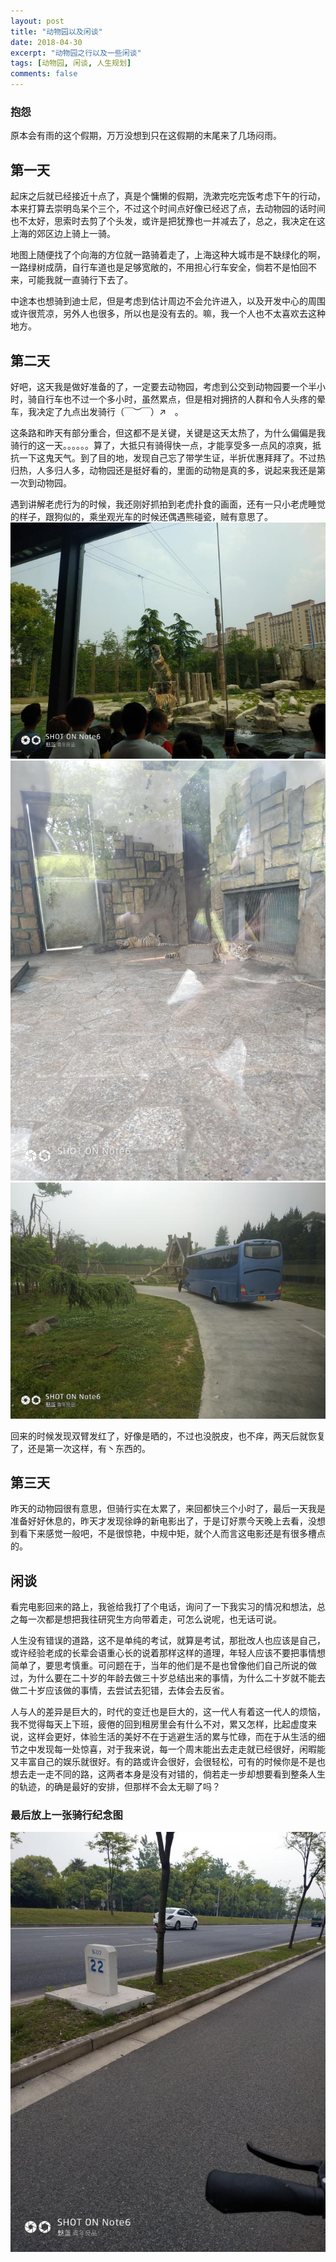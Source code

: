 ```yaml
---
layout: post
title: "动物园以及闲谈"
date: 2018-04-30
excerpt: "动物园之行以及一些闲谈"
tags: [动物园, 闲谈, 人生规划]
comments: false
---
```

### 抱怨
原本会有雨的这个假期，万万没想到只在这假期的末尾来了几场闷雨。

## 第一天

起床之后就已经接近十点了，真是个慵懒的假期，洗漱完吃完饭考虑下午的行动，本来打算去崇明岛呆个三个，不过这个时间点好像已经迟了点，去动物园的话时间也不太好，思索时去剪了个头发，或许是把犹豫也一并减去了，总之，我决定在这上海的郊区边上骑上一骑。

地图上随便找了个向海的方位就一路骑着走了，上海这种大城市是不缺绿化的啊，一路绿树成荫，自行车道也是足够宽敞的，不用担心行车安全，倘若不是怕回不来，可能我就一直骑行下去了。

中途本也想骑到迪士尼，但是考虑到估计周边不会允许进入，以及开发中心的周围或许很荒凉，另外人也很多，所以也是没有去的。嘛，我一个人也不太喜欢去这种地方。

## 第二天

好吧，这天我是做好准备的了，一定要去动物园，考虑到公交到动物园要一个半小时，骑自行车也不过一个多小时，虽然累点，但是相对拥挤的人群和令人头疼的晕车，我决定了九点出发骑行（￣︶￣）↗　。

这条路和昨天有部分重合，但这都不是关键，关键是这天太热了，为什么偏偏是我骑行的这一天。。。。。。算了，大抵只有骑得快一点，才能享受多一点风的凉爽，抵抗一下这鬼天气。到了目的地，发现自己忘了带学生证，半折优惠拜拜了。不过热归热，人多归人多，动物园还是挺好看的，里面的动物是真的多，说起来我还是第一次到动物园。

遇到讲解老虎行为的时候，我还刚好抓拍到老虎扑食的画面，还有一只小老虎睡觉的样子，跟狗似的，乘坐观光车的时候还偶遇熊碰瓷，贼有意思了。
![1](https://github.com/Neocou/neocou.github.io/blob/master/images/2/1.jpg)
![2](https://github.com/Neocou/neocou.github.io/blob/master/images/2/2.jpg)
![3](https://github.com/Neocou/neocou.github.io/blob/master/images/2/3.jpg)

回来的时候发现双臂发红了，好像是晒的，不过也没脱皮，也不痒，两天后就恢复了，还是第一次这样，有丶东西的。

## 第三天
昨天的动物园很有意思，但骑行实在太累了，来回都快三个小时了，最后一天我是准备好好休息的，昨天才发现徐峥的新电影出了，于是订好票今天晚上去看，没想到看下来感觉一般吧，不是很惊艳，中规中矩，就个人而言这电影还是有很多槽点的。

## 闲谈
看完电影回来的路上，我爸给我打了个电话，询问了一下我实习的情况和想法，总之每一次都是想把我往研究生方向带着走，可怎么说呢，也无话可说。

人生没有错误的道路，这不是单纯的考试，就算是考试，那批改人也应该是自己，或许经验老成的长辈会语重心长的说着那样这样的道理，年轻人应该不要把事情想简单了，要思考慎重。可问题在于，当年的他们是不是也曾像他们自己所说的做过，为什么要在二十岁的年龄去做三十岁总结出来的事情，为什么二十岁就不能去做二十岁应该做的事情，去尝试去犯错，去体会去反省。

人与人的差异是巨大的，时代的变迁也是巨大的，这一代人有着这一代人的烦恼，我不觉得每天上下班，疲倦的回到租房里会有什么不对，累又怎样，比起虚度来说，这样会更好，体验生活的美好不在于逃避生活的累与忙碌，而在于从生活的细节之中发现每一处惊喜，对于我来说，每一个周末能出去走走就已经很好，闲暇能又丰富自己的娱乐就很好。有的路或许会很好，会很轻松，可有的时候你是不是也想去走一走不同的路，这两者本身是没有对错的，倘若走一步却想要看到整条人生的轨迹，的确是最好的安排，但那样不会太无聊了吗？

### 最后放上一张骑行纪念图
![4](https://github.com/Neocou/neocou.github.io/blob/master/images/2/4.jpg)

